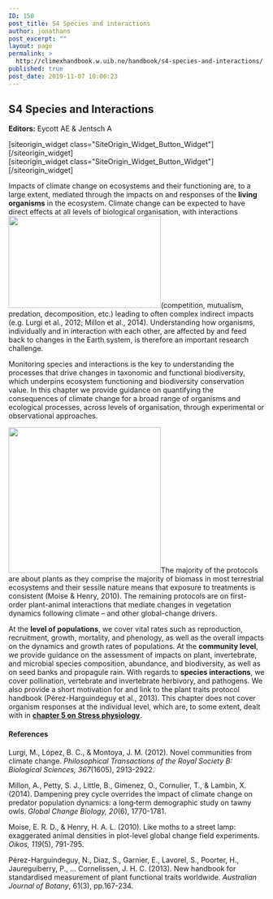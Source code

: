 ```yaml
---
ID: 150
post_title: S4 Species and interactions
author: jonathans
post_excerpt: ""
layout: page
permalink: >
  http://climexhandbook.w.uib.no/handbook/s4-species-and-interactions/
published: true
post_date: 2019-11-07 10:06:23
---
```

<div id="pl-150" class="panel-layout"><div id="pg-150-0" class="panel-grid panel-no-style" data-style="{&quot;background_image_attachment&quot;:false,&quot;background_display&quot;:&quot;tile&quot;,&quot;cell_alignment&quot;:&quot;flex-start&quot;}"><div id="pgc-150-0-0" class="panel-grid-cell" data-weight="0.7"><div id="panel-150-0-0-0" class="so-panel widget widget_sow-editor panel-first-child panel-last-child" data-index="0" data-style="{&quot;background_image_attachment&quot;:false,&quot;background_display&quot;:&quot;tile&quot;}"><div class="so-widget-sow-editor so-widget-sow-editor-base">
<div class="siteorigin-widget-tinymce textwidget">
	<h2>S4 Species and Interactions</h2>
<p><strong>Editors:</strong> Eycott AE &amp; Jentsch A</p>
</div>
</div></div></div><div id="pgc-150-0-1" class="panel-grid-cell" data-weight="0.3"><div id="panel-150-0-1-0" class="so-panel widget widget_sow-button panel-first-child" data-index="1" data-style="{&quot;background_image_attachment&quot;:false,&quot;background_display&quot;:&quot;tile&quot;}">[siteorigin_widget class="SiteOrigin_Widget_Button_Widget"][/siteorigin_widget]</div><div id="panel-150-0-1-1" class="so-panel widget widget_sow-button panel-last-child" data-index="2" data-style="{&quot;background_image_attachment&quot;:false,&quot;background_display&quot;:&quot;tile&quot;}">[siteorigin_widget class="SiteOrigin_Widget_Button_Widget"][/siteorigin_widget]</div></div></div><div id="pg-150-1" class="panel-grid panel-no-style"><div id="pgc-150-1-0" class="panel-grid-cell" data-weight="1"><div id="panel-150-1-0-0" class="so-panel widget widget_sow-editor panel-first-child" data-index="3" data-style="{&quot;background_image_attachment&quot;:false,&quot;background_display&quot;:&quot;tile&quot;}"><div class="so-widget-sow-editor so-widget-sow-editor-base">
<div class="siteorigin-widget-tinymce textwidget">
	<p>Impacts of climate change on ecosystems and their functioning are, to a large extent, mediated through the impacts on and responses of the <strong>living organisms</strong> in the ecosystem. Climate change can be expected to have direct effects at all levels of biological organisation, with interactions <img class="size-medium wp-image-826 alignright" src="http://climexhandbook.w.uib.no/files/2019/11/Demography-1-300x181.png" alt="" width="300" height="181" />(competition, mutualism, predation, decomposition, etc.) leading to often complex indirect impacts (e.g. Lurgi et al., 2012; Millon et al., 2014). Understanding how organisms, individually and in interaction with each other, are affected by and feed back to changes in the Earth system, is therefore an important research challenge.</p>
<p>Monitoring species and interactions is the key to understanding the processes that drive changes in taxonomic and functional biodiversity, which underpins ecosystem functioning and biodiversity conservation value. In this chapter we provide guidance on quantifying the consequences of climate change for a broad range of organisms and ecological processes, across levels of organisation, through experimental or observational approaches.</p>
<p><img class="size-medium wp-image-588 alignleft" src="http://climexhandbook.w.uib.no/files/2019/11/4.7.1-300x287.png" alt="" width="300" height="287" />The majority of the protocols are about plants as they comprise the majority of biomass in most terrestrial ecosystems and their sessile nature means that exposure to treatments is consistent (Moise &amp; Henry, 2010). The remaining protocols are on first-order plant-animal interactions that mediate changes in vegetation dynamics following climate – and other global-change drivers.</p>
<p>At the <strong>level of populations</strong>, we cover vital rates such as reproduction, recruitment, growth, mortality, and phenology, as well as the overall impacts on the dynamics and growth rates of populations. At the <strong>community level</strong>, we provide guidance on the assessment of impacts on plant, invertebrate, and microbial species composition, abundance, and biodiversity, as well as on seed banks and propagule rain. With regards to <strong>species interactions</strong>, we cover pollination, vertebrate and invertebrate herbivory, and pathogens. We also provide a short motivation for and link to the plant traits protocol handbook (Pérez-Harguindeguy et al., 2013). This chapter does not cover organism responses at the individual level, which are, to some extent, dealt with in <a href="http://climexhandbook.w.uib.no/handbook/s5-stress-physiology/"><strong>chapter 5 on Stress physiology</strong></a>.</p>
</div>
</div></div><div id="panel-150-1-0-1" class="so-panel widget widget_sow-editor panel-last-child" data-index="4" data-style="{&quot;padding&quot;:&quot;30px 0px 0px 0px&quot;,&quot;background_image_attachment&quot;:false,&quot;background_display&quot;:&quot;tile&quot;}"><div class="panel-widget-style panel-widget-style-for-150-1-0-1"><div class="so-widget-sow-editor so-widget-sow-editor-base">
<div class="siteorigin-widget-tinymce textwidget">
	<h4>References</h4>
<p>Lurgi, M., López, B. C., &amp; Montoya, J. M. (2012). Novel communities from climate change. <em>Philosophical Transactions of the Royal Society B: Biological Sciences, 367</em>(1605), 2913-2922.</p>
<p>Millon, A., Petty, S. J., Little, B., Gimenez, O., Cornulier, T., &amp; Lambin, X. (2014). Dampening prey cycle overrides the impact of climate change on predator population dynamics: a long‐term demographic study on tawny owls. <em>Global Change Biology, 20</em>(6), 1770-1781.</p>
<p>Moise, E. R. D., &amp; Henry, H. A. L. (2010). Like moths to a street lamp: exaggerated animal densities in plot-level global change field experiments. <em>Oikos, 119</em>(5), 791-795.</p>
<p>Pérez-Harguindeguy, N., Diaz, S., Garnier, E., Lavorel, S., Poorter, H., Jaureguiberry, P., … Cornelissen, J. H. C. (2013). New handbook for standardised measurement of plant functional traits worldwide. <em>Australian Journal of Botany</em>, 61(3), pp.167-234.</p>
</div>
</div></div></div></div></div></div>